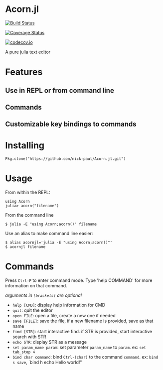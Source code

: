 # Acorn.jl

[![Build Status](https://travis-ci.org/nick-paul/Acorn.jl.svg?branch=master)](https://travis-ci.org/nick-paul/Acorn.jl)

[![Coverage Status](https://coveralls.io/repos/nick-paul/Acorn.jl/badge.svg?branch=master&service=github)](https://coveralls.io/github/nick-paul/Acorn.jl?branch=master)

[![codecov.io](http://codecov.io/github/nick-paul/Acorn.jl/coverage.svg?branch=master)](http://codecov.io/github/nick-paul/Acorn.jl?branch=master)

A pure julia text editor

# Features

## Use in REPL or from command line



## Commands

## Customizable key bindings to commands


# Installing

```
Pkg.clone("https://github.com/nick-paul/Acorn.jl.git")
```

# Usage

From within the REPL:

```
using Acorn
julia> acorn("filename")
```

From the command line

```
$ julia -E "using Acorn;acorn()" filename
```

Use an alias to make command line easier:

```
$ alias acornjl='julia -E "using Acorn;acorn()"'
$ acornjl filename
```

# Commands

Press `Ctrl-P` to enter command mode. Type 'help COMMAND' for more information on that command.

*arguments in `[brackets]` are optional*

  - `help [CMD]`: display help information for CMD
  - `quit`: quit the editor
  - `open FILE`: open a file, create a new one if needed
  - `save [FILE]`: save the file, if a new filename is provided, save as that name
  - `find [STR]`: start interactive find. if STR is provided, start interactive search with STR
  - `echo STR`: display STR as a message
  - `set param_name param`: set parameter `param_name` to `param`. ex: `set tab_stop 4`
  - `bind char command`: bind `Ctrl-(char)` to the command `command`. ex: `bind s save`, `bind h echo Hello world!"

